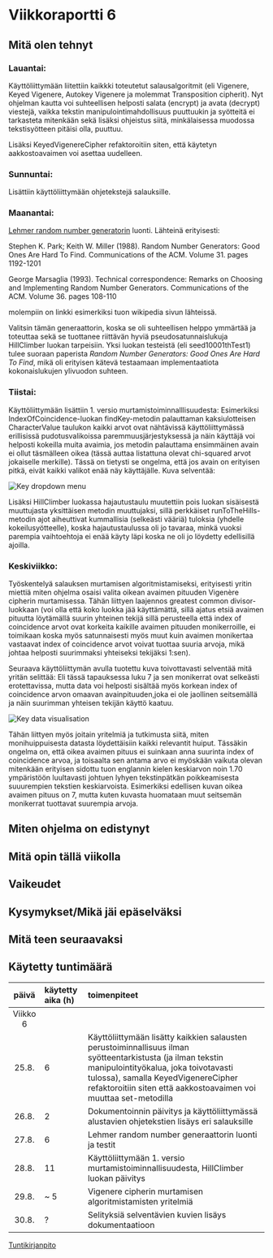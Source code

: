 # Viikkoraportti 6

## Mitä olen tehnyt

### Lauantai:

Käyttöliittymään liitettiin kaikkki toteutetut salausalgoritmit (eli Vigenere, Keyed Vigenere, Autokey Vigenere ja molemmat Transposition cipherit). Nyt ohjelman kautta voi suhteellisen helposti salata (encrypt) ja avata (decrypt) viestejä, vaikka tekstin manipulointimahdollisuus puuttuukin ja syötteitä ei tarkasteta mitenkään sekä lisäksi ohjeistus siitä, minkälaisessa muodossa tekstisyötteen pitäisi olla, puuttuu. 

Lisäksi KeyedVigenereCipher refaktoroitiin siten, että käytetyn aakkostoavaimen voi asettaa uudelleen.

### Sunnuntai:

Lisättiin käyttöliittymään ohjetekstejä salauksille.

### Maanantai:

[Lehmer random number generatorin](https://en.wikipedia.org/wiki/Lehmer_random_number_generator) luonti. Lähteinä erityisesti:

Stephen K. Park; Keith W. Miller (1988). Random Number Generators: Good Ones Are Hard To Find. Communications of the ACM. Volume 31. pages 1192-1201

George Marsaglia (1993). Technical correspondence: Remarks on Choosing and Implementing Random Number Generators. Communications of the ACM. Volume 36. pages 108-110

molempiin on linkki esimerkiksi tuon wikipedia sivun lähteissä.

Valitsin tämän generaattorin, koska se oli suhteellisen helppo ymmärtää ja toteuttaa sekä se tuottanee riittävän hyviä pseudosatunnaislukuja HillClimber luokan tarpeisiin. Yksi luokan testeistä (eli seed10001thTest1) tulee suoraan paperista *Random Number Generators: Good Ones Are Hard To Find*, mikä oli erityisen kätevä testaamaan implementaatiota kokonaislukujen ylivuodon suhteen.

### Tiistai:

Käyttöliittymään lisättiin 1. versio murtamistoiminnalllisuudesta: Esimerkiksi IndexOfCoincidence-luokan findKey-metodin palauttaman kaksiulotteisen CharacterValue taulukon kaikki arvot ovat nähtävissä käyttöliittymässä erillisissä pudotusvalikoissa paremmuusjärjestyksessä ja näin käyttäjä voi helposti kokeilla muita avaimia, jos metodin palauttama ensimmäinen avain ei ollut täsmälleen oikea (tässä auttaa listattuna olevat chi-squared arvot jokaiselle merkille). Tässä on tietysti se ongelma, että jos avain on erityisen pitkä, eivät kaikki valikot enää näy käyttäjälle. Kuva selventää:

![Key dropdown menu](https://github.com/Jsos17/Classic-crypto/blob/master/documentation/attackvigenere_key_dropdown.png)

Lisäksi HillClimber luokassa hajautustaulu muutettiin pois luokan sisäisestä muuttujasta yksittäisen metodin muuttujaksi, sillä perkkäiset runToTheHills-metodin ajot aiheuttivat kummallisia (selkeästi vääriä) tuloksia (yhdelle kokeilusyötteelle), koska hajautustaulussa oli jo tavaraa, minkä vuoksi parempia vaihtoehtoja ei enää käyty läpi koska ne oli jo löydetty edellisillä ajoilla.

### Keskiviikko:

Työskentelyä salauksen murtamisen algoritmistamiseksi, erityisesti yritin miettiä miten ohjelma osaisi valita oikean avaimen pituuden Vigenère cipherin murtamisessa. Tähän liittyen laajennos greatest common divisor-luokkaan (voi olla että koko luokka jää käyttämättä, sillä ajatus etsiä avaimen pituutta löytämällä suurin yhteinen tekijä  sillä perusteella että index of coincidence arvot ovat korkeita kaikille avaimen pituuden monikerroille, ei toimikaan koska myös satunnaisesti myös muut kuin avaimen monikertaa vastaavat index of coincidence arvot voivat tuottaa suuria arvoja, mikä johtaa helposti suurimmaksi yhteiseksi tekijäksi 1:sen). 

Seuraava käyttöliittymän avulla tuotettu kuva toivottavasti selventää mitä yritän selittää: Eli tässä tapauksessa luku 7 ja sen monikerrat ovat selkeästi erotettavissa, mutta data voi helposti sisältää myös korkean index of coincidence arvon omaavan avainpituuden,joka ei ole jaollinen seitsemällä ja näin suurimman yhteisen tekijän käyttö kaatuu.

![Key data visualisation](https://github.com/Jsos17/Classic-crypto/blob/master/documentation/example_key_data_visualization.png)

Tähän liittyen myös joitain yritelmiä ja tutkimusta siitä, miten monihuippuisesta datasta löydettäisiin kaikki relevantit huiput. Tässäkin ongelma on, että oikea avaimen pituus ei suinkaan anna suurinta index of coincidence arvoa, ja toisaalta sen antama arvo ei myöskään vaikuta olevan mitenkään erityisen sidottu tuon englannin kielen keskiarvon noin 1.70 ympäristöön luultavasti johtuen lyhyen tekstinpätkän poikkeamisesta suuurempien tekstien keskiarvoista. Esimerkiksi edellisen kuvan oikea avaimen pituus on 7, mutta kuten kuvasta huomataan muut seitsemän monikerrat tuottavat suurempia arvoja.

## Miten ohjelma on edistynyt


## Mitä opin tällä viikolla


## Vaikeudet


## Kysymykset/Mikä jäi epäselväksi



## Mitä teen seuraavaksi


## Käytetty tuntimäärä

| päivä   | käytetty aika (h) | toimenpiteet |
| :----:|:--------| :----------|
| Viikko 6 |
| 25.8. | 6 | Käyttöliittymään lisätty kaikkien salausten perustoiminnallisuus ilman syötteentarkistusta (ja ilman tekstin manipulointityökalua, joka toivotavasti tulossa), samalla KeyedVigenereCipher refaktoroitiin siten että aakkostoavaimen voi muuttaa set-metodilla |
| 26.8. | 2 | Dokumentoinnin päivitys ja käyttöliittymässä alustavien ohjetekstien lisäys eri salauksille |
| 27.8. | 6 | Lehmer random number generaattorin luonti ja testit |
| 28.8. | 11 | Käyttöliittymään 1. versio murtamistoiminnallisuudesta, HillClimber luokan päivitys |
| 29.8. | ~ 5 | Vigenere cipherin murtamisen algoritmistamisten yritelmiä |
| 30.8. | ? | Selityksiä selventävien kuvien lisäys dokumentaatioon |


[Tuntikirjanpito](https://github.com/Jsos17/Classic-crypto/blob/master/documentation/tuntikirjanpito.md)
